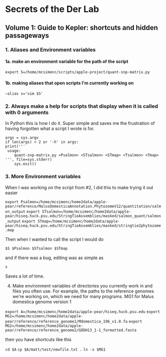 # Secrets of the Der Lab
## Volume 1: Guide to Kepler: shortcuts and hidden passageways
### 1. Aliases and Environment variables

#### 1a. make an environment variable for the path of the script

`export S=/home/mcsimenc/scripts/apple-project/quant-snp-matrix.py`

#### 1b. making aliases that open scripts I'm currently working on

`~alias s='vim $S'`

### 2. Always make a help for scripts that display when it is called with 0 arguments

In Python this is how I do it. Super simple and saves me the frustration of having forgotten what a script I wrote is for.
```
args = sys.argv
if len(args) < 2 or '-h' in args:
print('''
 usage:
	quant-snp-matrix.py <Psalmon> <STsalmon> <STmap> <Tsalmon> <Tmap>
''', file=sys.stderr)
    sys.exit()
```

### 3. More Environment variables

When I was working on the script from #2, I did this to make trying it out easier

`export Psalmon=/home/mcsimenc/home2data/apple-pear/reference/MalusDomesticaAnnotation.PhytozomeV12/quantitation/salmon_output`
`export STsalmon=/home/mcsimenc/home2data/apple-pear/hiseq.huck.psu.edu/StringTieAssemblies/masked/salmon_quant/salmon_output`
`export STmap=/home/mcsimenc/home2data/apple-pear/hiseq.huck.psu.edu/StringTieAssemblies/masked/stringtie2phytozome.map`

Then when I wanted to call the script I would do

`$S $Psalmon $STsalmon $STmap`

and if there was a bug, editing was as simple as

`s`

Saves a lot of time.

4. Make environment variables of directories you currently work in and files you often use. For example, the paths to the reference genomes we're working on, which we need for many programs. MG1 for Malus domestica genome version 1

`export A=/home/mcsimenc/home2data/apple-pear/hiseq.huck.psu.edu`
`export MG1=/home/mcsimenc/home2data/apple-pear/reference/reference_genome1/Mdomestica_196_v1.0.fa`
`export MG2=/home/mcsimenc/home2data/apple-pear/reference/reference_genome2/GDDH13_1-1_formatted.fasta`

then you have shortcuts like this

`cd $A`
`cp $A/matt/test/newfile.txt .`
`ln -s $MG1`
